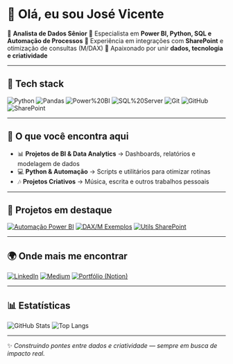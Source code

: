 # 👋 Olá, eu sou José Vicente

🎯 **Analista de Dados Sênior**
🔹 Especialista em **Power BI, Python, SQL e Automação de Processos**
🔹 Experiência em integrações com **SharePoint** e otimização de consultas (M/DAX)
🔹 Apaixonado por unir **dados, tecnologia e criatividade**

---

## 🧰 Tech stack
![Python](https://img.shields.io/badge/Python-3776AB?logo=python&logoColor=fff)
![Pandas](https://img.shields.io/badge/Pandas-150458?logo=pandas&logoColor=fff)
![Power%20BI](https://img.shields.io/badge/Power%20BI-F2C811?logo=powerbi&logoColor=000)
![SQL%20Server](https://img.shields.io/badge/SQL%20Server-CC2927?logo=microsoftsqlserver&logoColor=fff)
![Git](https://img.shields.io/badge/Git-F05032?logo=git&logoColor=fff)
![GitHub](https://img.shields.io/badge/GitHub-181717?logo=github&logoColor=fff)
![SharePoint](https://img.shields.io/badge/SharePoint-0078D4?logo=microsoftsharepoint&logoColor=fff)

---

## 🚀 O que você encontra aqui
- 📊 **Projetos de BI & Data Analytics** → Dashboards, relatórios e modelagem de dados
- 💻 **Python & Automação** → Scripts e utilitários para otimizar rotinas
- 🎶 **Projetos Criativos** → Música, escrita e outros trabalhos pessoais

---

## 🔗 Projetos em destaque
[![Automação Power BI](https://img.shields.io/badge/Repo-Automacao%20Relatorios%20Power%20BI-000?logo=github&logoColor=fff)](https://github.com/JosealvjuniorData/automacao-relatorios-powerbi)
[![DAX/M Exemplos](https://img.shields.io/badge/Repo-Dashboards%20Power%20BI%20Exemplos-000?logo=github&logoColor=fff)](https://github.com/JosealvjuniorData/dashboards-powerbi-exemplos)
[![Utils SharePoint](https://img.shields.io/badge/Repo-Python%20Utils%20SharePoint-000?logo=github&logoColor=fff)](https://github.com/JosealvjuniorData/python-utils-sharepoint)

---

## 🌍 Onde mais me encontrar
[![LinkedIn](https://img.shields.io/badge/LinkedIn-0A66C2?logo=linkedin&logoColor=fff)](https://www.linkedin.com/in/josevicente-jr)
[![Medium](https://img.shields.io/badge/Medium-000?logo=medium&logoColor=fff)](#)
[![Portfólio (Notion)](https://img.shields.io/badge/Portf%C3%B3lio%20(Notion)-000?logo=notion&logoColor=fff)](#)

---

## 📊 Estatísticas
![GitHub Stats](https://github-readme-stats.vercel.app/api?username=JosealvjuniorData&show_icons=true&theme=default)
![Top Langs](https://github-readme-stats.vercel.app/api/top-langs/?username=JosealvjuniorData&layout=compact&langs_count=8&hide_progress=false)

---

✨ *Construindo pontes entre dados e criatividade — sempre em busca de impacto real.*
